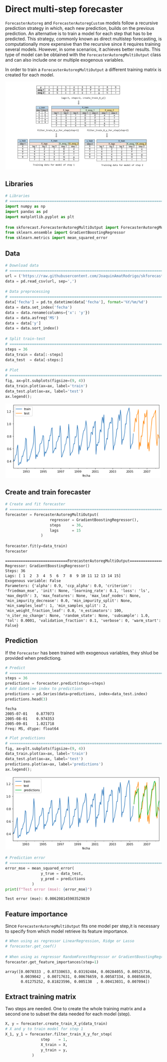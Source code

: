 # Direct multi-step forecaster

`ForecasterAutoreg` and `ForecasterAutoregCustom` models follow a recursive prediction strategy in which, each new prediction, builds on the previous prediction. An alternative is to train a model for each step that has to be predicted. This strategy, commonly known as direct multistep forecasting, is computationally more expensive than the recursive since it requires training several models. However, in some scenarios, it achieves better results. This type of model can be obtained with the `ForecasterAutoregMultiOutput` class and can also include one or multiple exogenous variables.

In order to train a `ForecasterAutoregMultiOutput` a different training matrix is created for each model.

<img src="../img/diagram_skforecast_multioutput.jpg">

## Libraries

``` python
# Libraries
# ==============================================================================
import numpy as np
import pandas as pd
import matplotlib.pyplot as plt

from skforecast.ForecasterAutoregMultiOutput import ForecasterAutoregMultiOutput
from sklearn.ensemble import GradientBoostingRegressor
from sklearn.metrics import mean_squared_error
```

## Data

``` python
# Download data
# ==============================================================================
url = ('https://raw.githubusercontent.com/JoaquinAmatRodrigo/skforecast/master/data/h2o.csv')
data = pd.read_csv(url, sep=',')

# Data preprocessing
# ==============================================================================
data['fecha'] = pd.to_datetime(data['fecha'], format='%Y/%m/%d')
data = data.set_index('fecha')
data = data.rename(columns={'x': 'y'})
data = data.asfreq('MS')
data = data['y']
data = data.sort_index()

# Split train-test
# ==============================================================================
steps = 36
data_train = data[:-steps]
data_test  = data[-steps:]

# Plot
# ==============================================================================
fig, ax=plt.subplots(figsize=(9, 4))
data_train.plot(ax=ax, label='train')
data_test.plot(ax=ax, label='test')
ax.legend();
```
<img src="../img/data.png" style="width: 500px;">


## Create and train forecaster


``` python
# Create and fit forecaster
# ==============================================================================
forecaster = ForecasterAutoregMultiOutput(
                    regressor = GradientBoostingRegressor(),
                    steps     = 36,
                    lags      = 15
                )

forecaster.fit(y=data_train)
forecaster
```

```
============================ForecasterAutoregMultiOutput============================
Regressor: GradientBoostingRegressor()
Steps: 36
Lags: [ 1  2  3  4  5  6  7  8  9 10 11 12 13 14 15]
Exogenous variable: False
Parameters: {'alpha': 0.9, 'ccp_alpha': 0.0, 'criterion': 'friedman_mse', 'init': None, 'learning_rate': 0.1, 'loss': 'ls', 'max_depth': 3, 'max_features': None, 'max_leaf_nodes': None, 'min_impurity_decrease': 0.0, 'min_impurity_split': None, 'min_samples_leaf': 1, 'min_samples_split': 2, 'min_weight_fraction_leaf': 0.0, 'n_estimators': 100, 'n_iter_no_change': None, 'random_state': None, 'subsample': 1.0, 'tol': 0.0001, 'validation_fraction': 0.1, 'verbose': 0, 'warm_start': False}

```

## Prediction

If the `Forecaster` has been trained with exogenous variables, they shlud be provided when predictiong.


``` python
# Predict
# ==============================================================================
steps = 36
predictions = forecaster.predict(steps=steps)
# Add datetime index to predictions
predictions = pd.Series(data=predictions, index=data_test.index)
predictions.head(3)
```

```
fecha
2005-07-01    0.877073
2005-08-01    0.974353
2005-09-01    1.021718
Freq: MS, dtype: float64
```

``` python
# Plot predictions
# ==============================================================================
fig, ax=plt.subplots(figsize=(9, 4))
data_train.plot(ax=ax, label='train')
data_test.plot(ax=ax, label='test')
predictions.plot(ax=ax, label='predictions')
ax.legend();
```

<img src="../img/prediction_with_direct_multi_output.png" style="width: 500px;">

``` python
# Prediction error
# ==============================================================================
error_mse = mean_squared_error(
                y_true = data_test,
                y_pred = predictions
            )
print(f"Test error (mse): {error_mse}")
```

```
Test error (mse): 0.006208145903529839
```

## Feature importance

Since `ForecasterAutoregMultiOutput` fits one model per step,it is necessary to specify from which model retrieve its feature importance.

``` python
# When using as regressor LinearRegression, Ridge or Lasso
# forecaster.get_coef()

# When using as regressor RandomForestRegressor or GradientBoostingRegressor
forecaster.get_feature_importances(step=1)
```

```
array([0.0070333 , 0.07330653, 0.03192484, 0.00284055, 0.00525716,
       0.0039042 , 0.00717631, 0.00676659, 0.00587334, 0.00856639,
       0.01275252, 0.81823596, 0.005138  , 0.00413031, 0.007094])
```

## Extract training matrix

Two steps are needed. One to create the whole training matrix and a second one to subset the data needed for each model (step).

``` python
X, y = forecaster.create_train_X_y(data_train)
# X and y to train model for step 1
X_1, y_1 = forecaster.filter_train_X_y_for_step(
                step    = 1,
                X_train = X,
                y_train = y,
            )
```